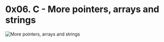 # 0x06. C - More pointers, arrays and strings
![More pointers, arrays and strings](https://intranet.alxswe.com/images/contents/low_level_programming/projects/happy-clapping.gif)
